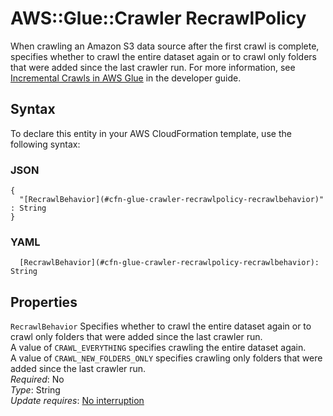 # AWS::Glue::Crawler RecrawlPolicy<a name="aws-properties-glue-crawler-recrawlpolicy"></a>

When crawling an Amazon S3 data source after the first crawl is complete, specifies whether to crawl the entire dataset again or to crawl only folders that were added since the last crawler run\. For more information, see [Incremental Crawls in AWS Glue](https://docs.aws.amazon.com/glue/latest/dg/incremental-crawls.html) in the developer guide\.

## Syntax<a name="aws-properties-glue-crawler-recrawlpolicy-syntax"></a>

To declare this entity in your AWS CloudFormation template, use the following syntax:

### JSON<a name="aws-properties-glue-crawler-recrawlpolicy-syntax.json"></a>

```
{
  "[RecrawlBehavior](#cfn-glue-crawler-recrawlpolicy-recrawlbehavior)" : String
}
```

### YAML<a name="aws-properties-glue-crawler-recrawlpolicy-syntax.yaml"></a>

```
  [RecrawlBehavior](#cfn-glue-crawler-recrawlpolicy-recrawlbehavior): String
```

## Properties<a name="aws-properties-glue-crawler-recrawlpolicy-properties"></a>

`RecrawlBehavior`  <a name="cfn-glue-crawler-recrawlpolicy-recrawlbehavior"></a>
Specifies whether to crawl the entire dataset again or to crawl only folders that were added since the last crawler run\.  
A value of `CRAWL_EVERYTHING` specifies crawling the entire dataset again\.  
A value of `CRAWL_NEW_FOLDERS_ONLY` specifies crawling only folders that were added since the last crawler run\.  
*Required*: No  
*Type*: String  
*Update requires*: [No interruption](https://docs.aws.amazon.com/AWSCloudFormation/latest/UserGuide/using-cfn-updating-stacks-update-behaviors.html#update-no-interrupt)
